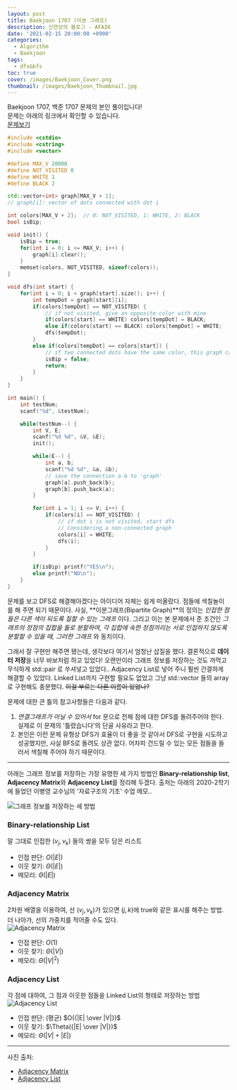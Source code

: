 ```yaml
---
layout: post
title: Baekjoon 1707 (이분 그래프)
description: 신연상의 블로그 - AFAIK
date: '2021-02-15 20:00:00 +0900'
categories:
  - Algorithm
  - Baekjoon
tags:
  - dfs&bfs
toc: true
cover: /images/Baekjoon_Cover.png
thumbnail: /images/Baekjoon_Thumbnail.jpg
---
```


Baekjoon 1707, 백준 1707 문제의 본인 풀이입니다!  
문제는 아래의 링크에서 확인할 수 있습니다.  
[문제보기](https://www.acmicpc.net/problem/1707)

<!-- more -->

```c++
#include <cstdio>
#include <cstring>
#include <vector>

#define MAX_V 20000
#define NOT_VISITED 0
#define WHITE 1
#define BLACK 2

std::vector<int> graph[MAX_V + 1];
// graph[i]: vector of dots connected with dot i

int colors[MAX_V + 2];  // 0: NOT_VISITED, 1: WHITE, 2: BLACK
bool isBip;

void init() {
    isBip = true;
    for(int i = 0; i <= MAX_V; i++) {
        graph[i].clear();
    }
    memset(colors, NOT_VISITED, sizeof(colors));
}

void dfs(int start) {
    for(int i = 0; i < graph[start].size(); i++) {
        int tempDot = graph[start][i];
        if(colors[tempDot] == NOT_VISITED) {
            // if not visited, give an opposite color with mine
            if(colors[start] == WHITE) colors[tempDot] = BLACK;
            else if(colors[start] == BLACK) colors[tempDot] = WHITE;
            dfs(tempDot);
        }
        else if(colors[tempDot] == colors[start]) {
            // if two connected dots have the same color, this graph cannot be a Bipartite Graph
            isBip = false;
            return;
        }
    }
}

int main() {
    int testNum;
    scanf("%d", &testNum);

    while(testNum--) {
        int V, E;
        scanf("%d %d", &V, &E);
        init();

        while(E--) {
            int a, b;
            scanf("%d %d", &a, &b);
            // save the connection a-b to 'graph'
            graph[a].push_back(b);
            graph[b].push_back(a);
        }

        for(int i = 1; i <= V; i++) {
            if(colors[i] == NOT_VISITED) {
                // if dot i is not visited, start dfs
                // Considering a non-connected graph
                colors[i] = WHITE;
                dfs(i);
            }
        }

        if(isBip) printf("YES\n");
        else printf("NO\n");
    }
}
```

문제를 보고 DFS로 해결해야겠다는 아이디어 자체는 쉽게 떠올랐다. 점들에 색칠놀이를 해 주면 되기 때문이다. 사실, **이분그래프(Bipartite Graph)**의 정의는 *인접한 점들은 다른 색이 되도록 칠할 수 있는 그래프* 이다. 그리고 이는 본 문제에서 준 조건인 *그래프의 정점의 집합을 둘로 분할하여, 각 집합에 속한 정점끼리는 서로 인접하지 않도록 분할할 수 있을 때, 그러한 그래프* 와 동치이다.  

그래서 잘 구현만 해주면 됐는데, 생각보다 여기서 엄청난 삽질을 했다. 결론적으로 **데이터 저장**을 너무 바보처럼 하고 있었다! 오랜만이라 그래프 정보를 저장하는 것도 까먹고 무식하게 std::pair 로 쑤셔넣고 있었다.. Adjacency List로 넣어 주니 훨씬 간결하게 해결할 수 있었다. Linked List까지 구현할 필요도 없었고 그냥 std::vector 들의 array로 구현해도 충분했다. ~~이걸 부르는 다른 이름이 있었나?~~

문제에 대한 큰 틀의 참고사항들은 다음과 같다.
1. *연결그래프가 아닐 수 있어서* for 문으로 전체 점에 대한 DFS를 돌려주어야 한다. 실제로 이 문제의 '틀렸습니다'의 단골 사유라고 한다.
2. 본인은 이런 문제 유형상 DFS가 효율이 더 좋을 것 같아서 DFS로 구현을 시도하고 성공했지만, 사실 BFS로 돌려도 상관 없다. 어차피 건드릴 수 있는 모든 점들을 들러서 색칠해 주어야 하기 때문이다. 

---

아래는 그래프 정보를 저장하는 가장 유명한 세 가지 방법인 **Binary-relationship list**, **Adjacency Matrix**와 **Adjacency List**를 정리해 두겠다. 출처는 아래의 2020-2학기에 들었던 이병영 교수님의 '자료구조의 기초' 수업 메모..

![그래프 정보를 저장하는 세 방법](https://imgur.com/1Et8CzU.png)

### Binary-relationship List
말 그대로 인접한 $(v_j, v_k)$ 들의 쌍을 모두 담은 리스트
- 인접 판단: $O(|E|)$
- 이웃 찾기: $\Theta(|E|)$
- 메모리: $\Theta(|E|)$

### Adjacency Matrix
2차원 배열을 이용하여, 선 $(v_j, v_k)$가 있으면 $(j, k)$에 true와 같은 표시를 해주는 방법. 더 나아가, 선의 가중치를 적어줄 수도 있다.  
![Adjacency Matrix](https://imgur.com/HuotqXE.png)

- 인접 판단: $O(1)$
- 이웃 찾기: $\Theta(|V|)$
- 메모리: $\Theta(|V|^2)$

### Adjacency List
각 점에 대하여, 그 점과 이웃한 점들을 Linked List의 형태로 저장하는 방법
![Adjacency List](https://imgur.com/chiZ1Kh.png)
- 인접 판단: (평균) $O({|E| \over |V|})$
- 이웃 찾기: $\Theta({|E| \over |V|})$
- 메모리: $\Theta(|V|+|E|)$

---
사진 출처:
- [Adjacency Matrix](https://www.geeksforgeeks.org/add-and-remove-edge-in-adjacency-matrix-representation-of-a-graph/)
- [Adjacency List](https://cinux.tistory.com/10)